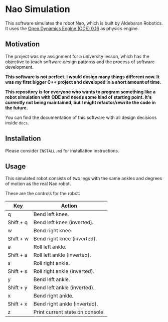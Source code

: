 # Nao Simulation

This software simulates the robot Nao, which is built by Aldebaran Robotics. It uses the [Open Dynamics Engine (ODE) 0.16](https://www.ode.org/) as physics engine.

## Motivation

The project was my assignment for a university lesson, which has the objective to teach software design patterns and the process of software development. 

**This software is not perfect. I would design many things different now. It was my first bigger C++ project and developed in a short amount of time.**

**This repository is for everyone who wants to program something like a robot simulation with ODE and needs some kind of starting point. It's currently not being maintained, but I might refactor/rewrite the code in the future.**

You can find the documentation of this software with all design decisions inside `docs`.

## Installation

Please consider `INSTALL.md` for installation instructions.

## Usage

This simulated robot consists of two legs with the same ankles and degrees of motion as the real Nao robot.

These are the controls for the robot:

| Key  | Action |
| ------------- | ------------- |
| q  | Bend left knee.  |
| Shift + q  | Bend left knee (inverted).  |
| w  | Bend right knee.  |
| Shift + w  | Bend right knee (inverted).  |
| a  | Roll left ankle.  |
| Shift + a  | Roll left ankle (inverted).  |
| s  | Roll right ankle.  |
| Shift + s  | Roll right ankle (inverted).  |
| y  | Bend left ankle. |
| Shift + y  | Bend left ankle (inverted).  |
| x  | Bend right ankle.  |
| Shift + x  | Bend right ankle (inverted).  |
| z  | Print current state on console.  |
